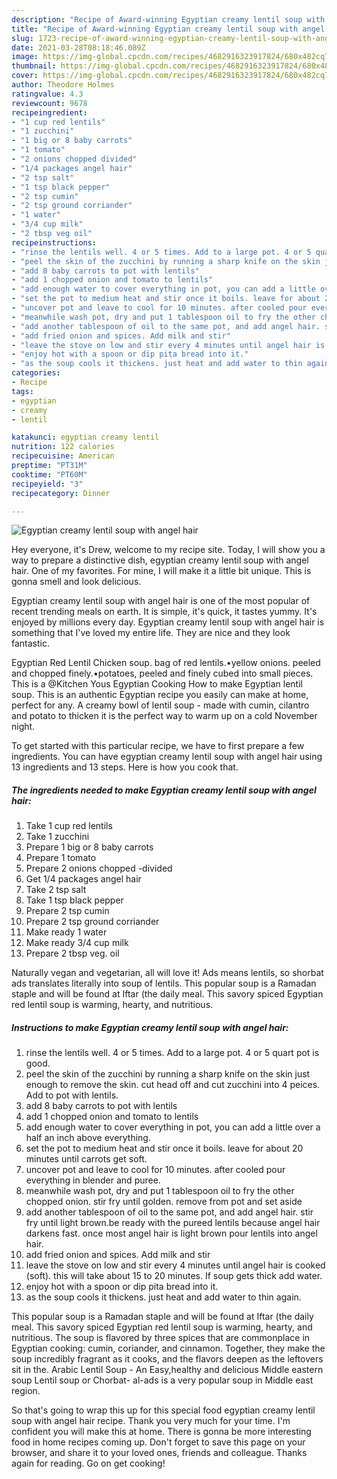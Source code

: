 ```yaml
---
description: "Recipe of Award-winning Egyptian creamy lentil soup with angel hair"
title: "Recipe of Award-winning Egyptian creamy lentil soup with angel hair"
slug: 1723-recipe-of-award-winning-egyptian-creamy-lentil-soup-with-angel-hair
date: 2021-03-28T08:18:46.089Z
image: https://img-global.cpcdn.com/recipes/4682916323917824/680x482cq70/egyptian-creamy-lentil-soup-with-angel-hair-recipe-main-photo.jpg
thumbnail: https://img-global.cpcdn.com/recipes/4682916323917824/680x482cq70/egyptian-creamy-lentil-soup-with-angel-hair-recipe-main-photo.jpg
cover: https://img-global.cpcdn.com/recipes/4682916323917824/680x482cq70/egyptian-creamy-lentil-soup-with-angel-hair-recipe-main-photo.jpg
author: Theodore Holmes
ratingvalue: 4.3
reviewcount: 9678
recipeingredient:
- "1 cup red lentils"
- "1 zucchini"
- "1 big or 8 baby carrots"
- "1 tomato"
- "2 onions chopped divided"
- "1/4 packages angel hair"
- "2 tsp salt"
- "1 tsp black pepper"
- "2 tsp cumin"
- "2 tsp ground corriander"
- "1 water"
- "3/4 cup milk"
- "2 tbsp veg oil"
recipeinstructions:
- "rinse the lentils well. 4 or 5 times. Add to a large pot. 4 or 5 quart pot is good."
- "peel the skin of the zucchini by running a sharp knife on the skin just enough to remove the skin. cut head off and cut zucchini into 4 peices. Add to pot with lentils."
- "add 8 baby carrots to pot with lentils"
- "add 1 chopped onion and tomato to lentils"
- "add enough water to cover everything in pot, you can add a little over a half an inch above everything."
- "set the pot to medium heat and stir once it boils. leave for about 20 minutes until carrots get soft."
- "uncover pot and leave to cool for 10 minutes. after cooled pour everything in blender and puree."
- "meanwhile wash pot, dry and put 1 tablespoon oil to fry the other chopped onion. stir fry until golden. remove from pot and set aside"
- "add another tablespoon of oil to the same pot, and add angel hair. stir fry until light brown.be ready with the pureed lentils because angel hair darkens fast. once most angel hair is light brown pour lentils into angel hair."
- "add fried onion and spices. Add milk and stir"
- "leave the stove on low and stir every 4 minutes until angel hair is cooked (soft). this will take about 15 to 20 minutes. If soup gets thick add water."
- "enjoy hot with a spoon or dip pita bread into it."
- "as the soup cools it thickens. just heat and add water to thin again."
categories:
- Recipe
tags:
- egyptian
- creamy
- lentil

katakunci: egyptian creamy lentil 
nutrition: 122 calories
recipecuisine: American
preptime: "PT31M"
cooktime: "PT60M"
recipeyield: "3"
recipecategory: Dinner

---
```



![Egyptian creamy lentil soup with angel hair](https://img-global.cpcdn.com/recipes/4682916323917824/680x482cq70/egyptian-creamy-lentil-soup-with-angel-hair-recipe-main-photo.jpg)

Hey everyone, it's Drew, welcome to my recipe site. Today, I will show you a way to prepare a distinctive dish, egyptian creamy lentil soup with angel hair. One of my favorites. For mine, I will make it a little bit unique. This is gonna smell and look delicious.

Egyptian creamy lentil soup with angel hair is one of the most popular of recent trending meals on earth. It is simple, it's quick, it tastes yummy. It's enjoyed by millions every day. Egyptian creamy lentil soup with angel hair is something that I've loved my entire life. They are nice and they look fantastic.

Egyptian Red Lentil Chicken soup. bag of red lentils.•yellow onions. peeled and chopped finely.•potatoes, peeled and finely cubed into small pieces. This is a @Kitchen Yous Egyptian Cooking How to make Egyptian lentil soup. This is an authentic Egyptian recipe you easily can make at home, perfect for any. A creamy bowl of lentil soup - made with cumin, cilantro and potato to thicken it is the perfect way to warm up on a cold November night.


To get started with this particular recipe, we have to first prepare a few ingredients. You can have egyptian creamy lentil soup with angel hair using 13 ingredients and 13 steps. Here is how you cook that.

<!--inarticleads1-->

##### The ingredients needed to make Egyptian creamy lentil soup with angel hair:

1. Take 1 cup red lentils
1. Take 1 zucchini
1. Prepare 1 big or 8 baby carrots
1. Prepare 1 tomato
1. Prepare 2 onions chopped -divided
1. Get 1/4 packages angel hair
1. Take 2 tsp salt
1. Take 1 tsp black pepper
1. Prepare 2 tsp cumin
1. Prepare 2 tsp ground corriander
1. Make ready 1 water
1. Make ready 3/4 cup milk
1. Prepare 2 tbsp veg. oil


Naturally vegan and vegetarian, all will love it! Ads means lentils, so shorbat ads translates literally into soup of lentils. This popular soup is a Ramadan staple and will be found at Iftar (the daily meal. This savory spiced Egyptian red lentil soup is warming, hearty, and nutritious. 

<!--inarticleads2-->

##### Instructions to make Egyptian creamy lentil soup with angel hair:

1. rinse the lentils well. 4 or 5 times. Add to a large pot. 4 or 5 quart pot is good.
1. peel the skin of the zucchini by running a sharp knife on the skin just enough to remove the skin. cut head off and cut zucchini into 4 peices. Add to pot with lentils.
1. add 8 baby carrots to pot with lentils
1. add 1 chopped onion and tomato to lentils
1. add enough water to cover everything in pot, you can add a little over a half an inch above everything.
1. set the pot to medium heat and stir once it boils. leave for about 20 minutes until carrots get soft.
1. uncover pot and leave to cool for 10 minutes. after cooled pour everything in blender and puree.
1. meanwhile wash pot, dry and put 1 tablespoon oil to fry the other chopped onion. stir fry until golden. remove from pot and set aside
1. add another tablespoon of oil to the same pot, and add angel hair. stir fry until light brown.be ready with the pureed lentils because angel hair darkens fast. once most angel hair is light brown pour lentils into angel hair.
1. add fried onion and spices. Add milk and stir
1. leave the stove on low and stir every 4 minutes until angel hair is cooked (soft). this will take about 15 to 20 minutes. If soup gets thick add water.
1. enjoy hot with a spoon or dip pita bread into it.
1. as the soup cools it thickens. just heat and add water to thin again.


This popular soup is a Ramadan staple and will be found at Iftar (the daily meal. This savory spiced Egyptian red lentil soup is warming, hearty, and nutritious. The soup is flavored by three spices that are commonplace in Egyptian cooking: cumin, coriander, and cinnamon. Together, they make the soup incredibly fragrant as it cooks, and the flavors deepen as the leftovers sit in the. Arabic Lentil Soup - An Easy,healthy and delicious Middle eastern soup Lentil soup or Chorbat- al-ads is a very popular soup in Middle east region. 

So that's going to wrap this up for this special food egyptian creamy lentil soup with angel hair recipe. Thank you very much for your time. I'm confident you will make this at home. There is gonna be more interesting food in home recipes coming up. Don't forget to save this page on your browser, and share it to your loved ones, friends and colleague. Thanks again for reading. Go on get cooking!

